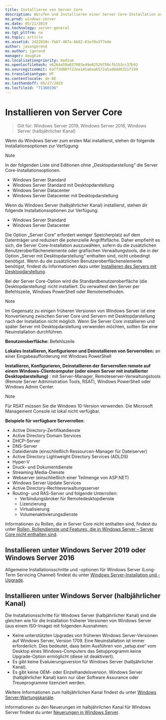 ```yaml
---
title: Installieren von Server Core
description: Abrufen und Installieren einer Server Core-Installation unter Windows Server 2019, Windows Server 2016 oder Windows Server (halbjährlicher Kanal).
ms.prod: windows-server
ms.date: 05/21/2019
ms.technology: server-general
ms.tgt_pltfrm: na
ms.topic: article
ms.assetid: 2d22818c-fbb7-487a-bb82-81ef0a3f7ede
author: jasongerend
ms.author: jgerend
manager: dougkim
ms.localizationpriority: medium
ms.openlocfilehash: e6264a59a837003e49e82529750cfb153cc37b92
ms.sourcegitcommit: 6aff3d88ff22ea141a6ea6572a5ad8dd6321f199
ms.translationtype: HT
ms.contentlocale: de-DE
ms.lasthandoff: 09/27/2019
ms.locfileid: "71360336"
---
```

# <a name="install-server-core"></a>Installieren von Server Core

> Gilt für: Windows Server 2019, Windows Server 2016, Windows Server (halbjährlicher Kanal)
  
Wenn du Windows Server zum ersten Mal installierst, stehen dir folgende Installationsoptionen zur Verfügung:

>[!NOTE]
> In der folgenden Liste sind Editionen ohne „Desktopdarstellung“ die Server Core-Installationsoptionen.

-   Windows Server Standard
-   Windows Server Standard mit Desktopdarstellung
-   Windows Server Datacenter
-   Windows Server Datacenter mit Desktopdarstellung

Wenn du Windows Server (halbjährlicher Kanal) installierst, stehen dir folgende Installationsoptionen zur Verfügung:

-   Windows Server Standard 
-   Windows Server Datacenter

Die Option „Server Core“ erfordert weniger Speicherplatz auf dem Datenträger und reduziert die potenzielle Angriffsfläche. Daher empfiehlt es sich, die Server Core-Installation auszuwählen, sofern du die zusätzlichen Benutzeroberflächenelemente oder grafischen Verwaltungstools, die in der Option „Server mit Desktopdarstellung“ enthalten sind, nicht unbedingt benötigst. Wenn du die zusätzlichen Benutzeroberflächenelemente benötigst, findest du Informationen dazu unter [Installieren des Servers mit Desktopdarstellung](Getting-Started-with-Server-with-Desktop-Experience.md). 

Bei der Server Core-Option wird die Standardbenutzeroberfläche (die Desktopdarstellung) nicht installiert. Du verwaltest den Server per Befehlszeile, Windows PowerShell oder Remotemethoden.

>[!NOTE]
>
>Im Gegensatz zu einigen früheren Versionen von Windows Server ist eine Konvertierung zwischen Server Core und Servern mit Desktopdarstellung nach der Installation nicht möglich. Wenn Sie Server Core installieren und später Server mit Desktopdarstellung verwenden möchten, sollten Sie eine Neuinstallation durchführen.

**Benutzeroberfläche:** Befehlszeile

**Lokales Installieren, Konfigurieren und Deinstallieren von Serverrollen:** an einer Eingabeaufforderung mit Windows PowerShell

**Installieren, Konfigurieren, Deinstallieren der Serverrollen remote auf einem Windows-Clientcomputer (oder einem Server mit installierter Desktopdarstellung)** : mit Server-Manager, Remoteserver-Verwaltungstools (Remote Server Administration Tools, RSAT), Windows PowerShell oder Windows Admin Center.

>[!NOTE]
>
>Für RSAT müssen Sie die Windows 10-Version verwenden.
>Die Microsoft Management Console ist lokal nicht verfügbar.

**Beispiele für verfügbare Serverrollen**:

- Active Directory-Zertifikatdienste
- Active Directory Domain Services
- DHCP-Server
- DNS-Server
- Dateidienste (einschließlich Ressourcen-Manager für Dateiserver)
- Active Directory Lightweight Directory Services (ADLDS)
- Hyper-V
- Druck- und Dokumentdienste
- Streaming Media-Dienste
- Webserver (einschließlich einer Teilmenge von ASP.NET)
- Windows Server Update Services
- Active Directory-Rechteverwaltungsserver
- Routing- und RAS-Server und folgende Unterrollen:
   - Verbindungsbroker für Remotedesktopdienste
   - Lizenzierung
   - Virtualisierung
   - Volumenaktivierungsdienste

Informationen zu Rollen, die in Server Core nicht enthalten sind, findest du unter [Rollen, Rollendienste und Features, die in Windows Server – Server Core nicht enthalten sind](../administration/server-core/server-core-removed-roles.md).

## <a name="installing-on-windows-server-2019-or-windows-server-2016"></a>Installieren unter Windows Server 2019 oder Windows Server 2016

Allgemeine Installationsschritte und -optionen für Windows Server (Long-Term Servicing Channel) findest du unter [Windows Server-Installation und -Upgrade](installation-and-upgrade.md).

## <a name="installing-on-windows-server-semi-annual-channel"></a>Installieren unter Windows Server (halbjährlicher Kanal)

Die Installationsschritte für Windows Server (halbjährlicher Kanal) sind die gleichen wie für die Installation früherer Versionen von Windows Server (aus einem ISO-Image) mit folgenden Ausnahmen:

- Keine unterstützten Upgrades von früheren Windows Server-Versionen auf Windows Server, Version 1709. Eine Neuinstallation ist immer erforderlich.
   Dies bedeutet, dass beim Ausführen von „setup.exe“ vom Desktop eines Windows-Computers das Setupprogramm keine Upgrade-Option ermöglicht (diese ist deaktiviert).
- Es gibt keine Evaluierungsversion für Windows Server (halbjährlicher Kanal).
- Es gibt keine OEM- oder Einzelhandelsversion. Windows Server (halbjährlicher Kanal) kann nur über Software Assurance oder Treueprogramme lizenziert werden.

Weitere Informationen zum halbjährlichen Kanal findest du unter [Windows Server-Wartungskanäle](../get-started-19/servicing-channels-19.md).

Informationen zu den Neuerungen im halbjährlichen Kanal für Windows Server findest du unter [Neuerungen in Windows Server](whats-new-in-windows-server.md).
